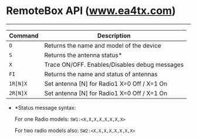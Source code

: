 # RemoteBox API (www.ea4tx.com)
---


|  Command | Description|
|---|---|
|``O``|  Returns the name and model of the device |
|``S``|  Returns the antenna status* |
|``X``|  Trace ON/OFF. Enables/Disables debug messages|
|``FI``| Returns the name and status of antennas|
|``1R[N]X``| Set antenna [N] for Radio1 X=0 Off / X=1 On|
|``2R[N]X``| Set antenna [N] for Radio1 X=0 Off / X=1 On|

* *Status message syntax:

    For one Radio models:
    ``SW1:<X,X,X,X,X,X,X,X>``
    
    For two radio models also:
    ``SW2:<X,X,X,X,X,X,X,X>``
    
